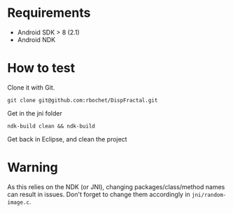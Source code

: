 Requirements
============
* Android SDK > 8 (2.1)
* Android NDK 

How to test
===========
Clone it with Git.

	git clone git@github.com:rbochet/DispFractal.git
	

Get in the jni folder

	ndk-build clean && ndk-build
	
Get back in Eclipse, and clean the project

Warning
=======
As this relies on the NDK (or JNI), changing packages/class/method names can result in issues. Don't forget to change them accordingly in ``jni/random-image.c``.

